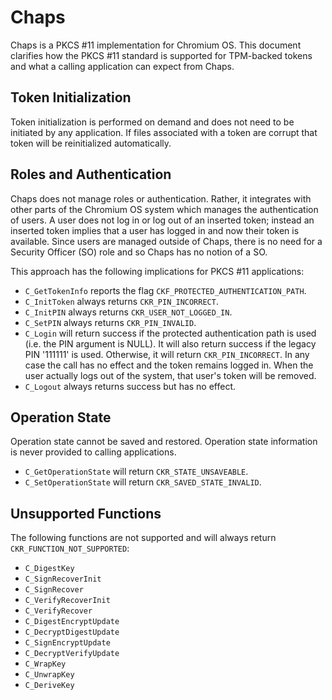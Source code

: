 # Chaps

Chaps is a PKCS #11 implementation for Chromium OS.  This document clarifies
how the PKCS #11 standard is supported for TPM-backed tokens and what a calling
application can expect from Chaps.

## Token Initialization

Token initialization is performed on demand and does not need to be initiated by
any application.  If files associated with a token are corrupt that token will
be reinitialized automatically.

## Roles and Authentication

Chaps does not manage roles or authentication.  Rather, it integrates with other
parts of the Chromium OS system which manages the authentication of users.  A
user does not log in or log out of an inserted token; instead an inserted token
implies that a user has logged in and now their token is available.  Since users
are managed outside of Chaps, there is no need for a Security Officer (SO) role
and so Chaps has no notion of a SO.

This approach has the following implications for PKCS #11 applications:

- `C_GetTokenInfo` reports the flag `CKF_PROTECTED_AUTHENTICATION_PATH`.
- `C_InitToken` always returns `CKR_PIN_INCORRECT`.
- `C_InitPIN` always returns `CKR_USER_NOT_LOGGED_IN`.
- `C_SetPIN` always returns `CKR_PIN_INVALID`.
- `C_Login` will return success if the protected authentication path is used
  (i.e. the PIN argument is NULL).  It will also return success if the legacy
  PIN '111111' is used.  Otherwise, it will return `CKR_PIN_INCORRECT`.  In any
  case the call has no effect and the token remains logged in.  When the user
  actually logs out of the system, that user's token will be removed.
- `C_Logout` always returns success but has no effect.

## Operation State

Operation state cannot be saved and restored.  Operation state information is
never provided to calling applications.

- `C_GetOperationState` will return `CKR_STATE_UNSAVEABLE`.
- `C_SetOperationState` will return `CKR_SAVED_STATE_INVALID`.

## Unsupported Functions

The following functions are not supported and will always return
`CKR_FUNCTION_NOT_SUPPORTED`:

- `C_DigestKey`
- `C_SignRecoverInit`
- `C_SignRecover`
- `C_VerifyRecoverInit`
- `C_VerifyRecover`
- `C_DigestEncryptUpdate`
- `C_DecryptDigestUpdate`
- `C_SignEncryptUpdate`
- `C_DecryptVerifyUpdate`
- `C_WrapKey`
- `C_UnwrapKey`
- `C_DeriveKey`
